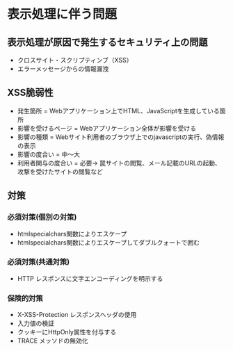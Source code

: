 # 表示処理に伴う問題

## 表示処理が原因で発生するセキュリティ上の問題
 - クロスサイト・スクリプティンブ（XSS）
 - エラーメッセージからの情報漏洩

## XSS脆弱性
 - 発生箇所 = Webアプリケーション上でHTML、JavaScriptを生成している箇所
 - 影響を受けるページ = Webアプリケーション全体が影響を受ける
 - 影響の種類 = Webサイト利用者のブラウザ上でのjavascriptの実行、偽情報の表示
 - 影響の度合い = 中〜大
 - 利用者関与の度合い = 必要→ 罠サイトの閲覧、メール記載のURLの起動、攻撃を受けたサイトの閲覧など

## 対策
### 必須対策(個別の対策)
 - htmlspecialchars関数によりエスケープ
 - htmlspecialchars関数によりエスケープしてダブルクォートで囲む
### 必須対策(共通対策)
 - HTTP レスポンスに文字エンコーディングを明示する
### 保険的対策
 - X-XSS-Protection レスポンスヘッダの使用
 - 入力値の検証
 - クッキーにHttpOnly属性を付与する
 - TRACE メッソドの無効化
